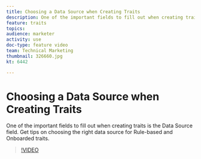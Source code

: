 ```yaml
---
title: Choosing a Data Source when Creating Traits
description: One of the important fields to fill out when creating traits is the Data Source field. Get tips on choosing the right data source for Rule-based and Onboarded traits.
feature: traits
topics: 
audience: marketer
activity: use
doc-type: feature video
team: Technical Marketing
thumbnail: 326660.jpg
kt: 6442

---
```


# Choosing a Data Source when Creating Traits

One of the important fields to fill out when creating traits is the Data Source field. Get tips on choosing the right data source for Rule-based and Onboarded traits.

>[!VIDEO](https://video.tv.adobe.com/v/326660/?quality=12&learn=on)
